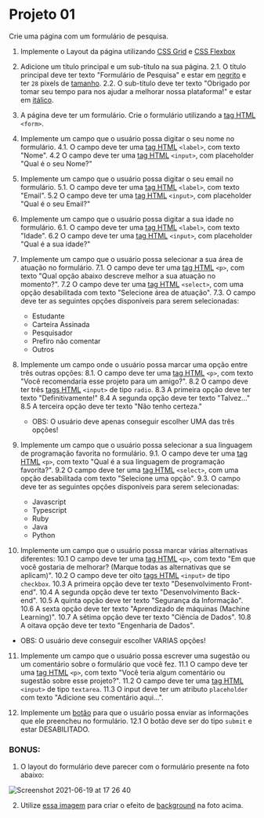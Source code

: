 # Projeto 01

Crie uma página com um formulário de pesquisa.

1. Implemente o Layout da página utilizando [CSS Grid](https://developer.mozilla.org/pt-BR/docs/Web/CSS/grid) e [CSS Flexbox](https://developer.mozilla.org/pt-BR/docs/Web/CSS/flex)

2. Adicione um título principal e um sub-título na sua página.
   2.1. O título principal deve ter texto "Formulário de Pesquisa" e estar em [negrito](https://developer.mozilla.org/pt-BR/docs/Web/CSS/font-weight) e ter `28` pixels de [tamanho](https://developer.mozilla.org/pt-BR/docs/Web/CSS/font-size).
   2.2. O sub-título deve ter texto "Obrigado por tomar seu tempo para nos ajudar a melhorar nossa plataforma!" e estar em [itálico](https://www.w3.org/Style/Examples/007/fonts.pt_BR.html).

3. A página deve ter um formulário. Crie o formulário utilizando a [tag HTML](https://developer.mozilla.org/pt-BR/docs/Web/HTML/Element/form) `<form>`.

4. Implemente um campo que o usuário possa digitar o seu nome no formulário.
   4.1. O campo deve ter uma [tag HTML](https://developer.mozilla.org/pt-BR/docs/Web/HTML/Element/label) `<label>`, com texto "Nome".
   4.2 O campo deve ter uma [tag HTML](https://developer.mozilla.org/pt-BR/docs/Web/HTML/Element/input) `<input>`, com placeholder "Qual é o seu Nome?"

5. Implemente um campo que o usuário possa digitar o seu email no formulário.
   5.1. O campo deve ter uma [tag HTML](https://developer.mozilla.org/pt-BR/docs/Web/HTML/Element/label) `<label>`, com texto "Email".
   5.2 O campo deve ter uma [tag HTML](https://developer.mozilla.org/pt-BR/docs/Web/HTML/Element/input) `<input>`, com placeholder "Qual é o seu Email?"

6. Implemente um campo que o usuário possa digitar a sua idade no formulário.
   6.1. O campo deve ter uma [tag HTML](https://developer.mozilla.org/pt-BR/docs/Web/HTML/Element/label) `<label>`, com texto "Idade".
   6.2 O campo deve ter uma [tag HTML](https://developer.mozilla.org/pt-BR/docs/Web/HTML/Element/input) `<input>`, com placeholder "Qual é a sua idade?"

7. Implemente um campo que o usuário possa selecionar a sua área de atuação no formulário.
   7.1. O campo deve ter uma [tag HTML](https://developer.mozilla.org/pt-BR/docs/Web/HTML/Element/p) `<p>`, com texto "Qual opção abaixo descreve melhor a sua atuação no momento?".
   7.2 O campo deve ter uma [tag HTML](https://developer.mozilla.org/pt-BR/docs/Web/HTML/Element/select) `<select>`, com uma opção desabilitada com texto "Selecione área de atuação".
   7.3. O campo deve ter as seguintes opções disponíveis para serem selecionadas:

   - Estudante
   - Carteira Assinada
   - Pesquisador
   - Prefiro não comentar
   - Outros

8. Implemente um campo onde o usuário possa marcar uma opção entre três outras opções:
   8.1. O campo deve ter uma [tag HTML](https://developer.mozilla.org/pt-BR/docs/Web/HTML/Element/p) `<p>`, com texto "Você recomendaria esse projeto para um amigo?".
   8.2 O campo deve ter três [tags HTML](https://developer.mozilla.org/pt-BR/docs/Web/HTML/Element/Input/radio) `<input>` de tipo `radio`.
   8.3 A primeira opção deve ter texto "Definitivamente!"
   8.4 A segunda opção deve ter texto "Talvez..."
   8.5 A terceira opção deve ter texto "Não tenho certeza."

   - OBS: O usuário deve apenas conseguir escolher UMA das três opções!

9. Implemente um campo que o usuário possa selecionar a sua linguagem de programação favorita no formulário.
   9.1. O campo deve ter uma [tag HTML](https://developer.mozilla.org/pt-BR/docs/Web/HTML/Element/p) `<p>`, com texto "Qual é a sua linguagem de programação favorita?".
   9.2 O campo deve ter uma [tag HTML](https://developer.mozilla.org/pt-BR/docs/Web/HTML/Element/select) `<select>`, com uma opção desabilitada com texto "Selecione uma opção".
   9.3. O campo deve ter as seguintes opções disponíveis para serem selecionadas:

   - Javascript
   - Typescript
   - Ruby
   - Java
   - Python

10. Implemente um campo que o usuário possa marcar várias alternativas diferentes:
    10.1 O campo deve ter uma [tag HTML](https://developer.mozilla.org/pt-BR/docs/Web/HTML/Element/p) `<p>`, com texto "Em que você gostaria de melhorar? (Marque todas as alternativas que se aplicam)".
    10.2 O campo deve ter oito [tags HTML](https://developer.mozilla.org/pt-BR/docs/Web/HTML/Element/Input/checkbox) `<input>` de tipo `checkbox`.
    10.3 A primeira opção deve ter texto "Desenvolvimento Front-end".
    10.4 A segunda opção deve ter texto "Desenvolvimento Back-end".
    10.5 A quinta opção deve ter texto "Segurança da Informação".
    10.6 A sexta opção deve ter texto "Aprendizado de máquinas (Machine Learning)".
    10.7 A sétima opção deve ter texto "Ciência de Dados".
    10.8 A oitava opção deve ter texto "Engenharia de Dados".

- OBS: O usuário deve conseguir escolher VARIAS opções!

11. Implemente um campo que o usuário possa escrever uma sugestão ou um comentário sobre o formulário que você fez.
    11.1 O campo deve ter uma [tag HTML](https://developer.mozilla.org/pt-BR/docs/Web/HTML/Element/p) `<p>`, com texto "Você teria algum comentário ou sugestão sobre esse projeto?".
    11.2 O campo deve ter uma [tag HTML](https://developer.mozilla.org/pt-BR/docs/Web/HTML/Element/input) `<input>` de tipo `textarea`.
    11.3 O input deve ter um atributo `placeholder` com texto "Adicione seu comentário aqui...".

12. Implemente um [botão](https://developer.mozilla.org/pt-BR/docs/Web/HTML/Element/button) para que o usuário possa enviar as informações que ele preencheu no formulário.
    12.1 O botão deve ser do tipo `submit` e estar DESABILITADO.

### BONUS:

1. O layout do formulário deve parecer com o formulário presente na foto abaixo:

![Screenshot 2021-06-19 at 17 26 40](https://user-images.githubusercontent.com/63159499/122654732-cd199b00-d123-11eb-9a63-2a332e5e6834.png)

2. Utilize [essa imagem](https://cdn.freecodecamp.org/testable-projects-fcc/images/survey-form-background.jpeg) para criar o efeito de [background](https://developer.mozilla.org/pt-BR/docs/Web/CSS/background) na foto acima.
